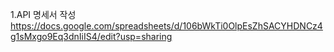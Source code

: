 1.API 명세서 작성
https://docs.google.com/spreadsheets/d/106bWkTi0OlpEsZhSACYHDNCz4g1sMxgo9Eq3dnIiIS4/edit?usp=sharing
